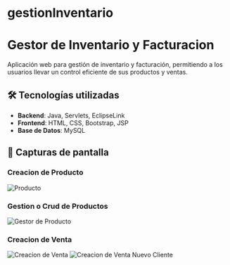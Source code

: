# gestionInventario


# Gestor de Inventario y Facturacion

  Aplicación web para gestión de inventario y facturación, permitiendo a los usuarios llevar un control eficiente de sus productos y ventas.
  
## 🛠 Tecnologías utilizadas

- **Backend**: Java, Servlets, EclipseLink  
- **Frontend**: HTML, CSS, Bootstrap, JSP  
- **Base de Datos**: MySQL

## 📸 Capturas de pantalla

### Creacion de Producto
![Producto](./imagenes/1.jpg)

### Gestion o Crud de Productos
![Gestor de Producto](./imagenes/2.jpg)

### Creacion de Venta
![Creacion de Venta](./imagenes/3.jpg)
![Creacion de Venta Nuevo Cliente](./imagenes/4.jpg)


